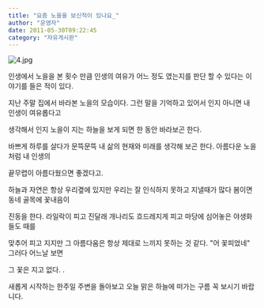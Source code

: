 ```yaml
---
title: "요즘 노을을 보신적이 있나요_"
author: "운영자"
date: 2011-05-30T09:22:45
category: "자유게시판"
---
```


![4.jpg](/files/attach/images/1182/787/009/7fb9a1f975db1a2edf37e3fc3efe54c2.jpg)

인생에서 노을을 본 횟수 만큼 인생의 여유가 어느 정도 였는지를 판단 할 수 있다는 이야기를 들은 적이 있다.

지난 주말 집에서 바라본 노을의 모습이다. 그런 말을 기억하고 있어서 인지 아니면 내 인생이 여유롭다고

생각해서 인지 노을이 지는 하늘을 보게 되면 한 동안 바라보곤 한다.

바쁘게 하루를 살다가 문뜩문뜩 내 삶의 현재와 미래를 생각해 보곤 한다. 아름다운 노을처럼 내 인생의

끝무렵이 아름다웠으면 좋겠다고.

하늘과 자연은 항상 우리곂에 있지만 우리는 잘 인식하지 못하고 지낼때가 많다 봄이면 동네 골목에 꽃내음이

진동을 한다. 라일락이 피고 진달래 개나리도 흐드레지게 피고 마당에 심어놓은 야생화들도 때를

맞추어 피고 지지만 그 아름다움은 항상 제대로 느끼지 못하는 것 같다. \"어 꽃피었네\" 그러다 어느날 보면

그 꽃은 지고 없다. .

새롭게 시작하는 한주일 주변을 돌아보고 오늘 맑은 하늘에 떠가는 구름 꼭 보시기 바랍니다.
